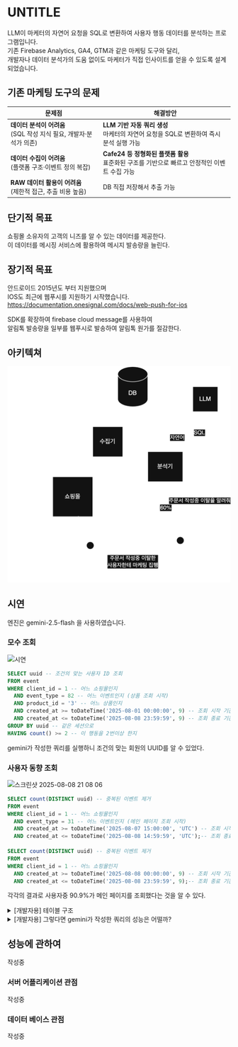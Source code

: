 # UNTITLE

LLM이 마케터의 자연어 요청을 SQL로 변환하여 사용자 행동 데이터를 분석하는 프로그램입니다.  
기존 Firebase Analytics, GA4, GTM과 같은 마케팅 도구와 달리,  
개발자나 데이터 분석가의 도움 없이도 마케터가 직접 인사이트를 얻을 수 있도록 설계되었습니다.  

## 기존 마케팅 도구의 문제
| **문제점** | **해결방안** |
|------------|-------------|
| **데이터 분석이 어려움** <br> (SQL 작성 지식 필요, 개발자·분석가 의존) | **LLM 기반 자동 쿼리 생성** <br> 마케터의 자연어 요청을 SQL로 변환하여 즉시 분석 실행 가능 |
| **데이터 수집이 어려움** <br> (플랫폼 구조·이벤트 정의 복잡) | **Cafe24 등 정형화된 플랫폼 활용** <br> 표준화된 구조를 기반으로 빠르고 안정적인 이벤트 수집 가능 |
| **RAW 데이터 활용이 어려움** <br> (제한적 접근, 추출 비용 높음) | DB 직접 저장해서 추출 가능 |

## 단기적 목표
쇼핑몰 소유자의 고객의 니즈를 알 수 있는 데이터를 제공한다.   
이 데이터를 메시징 서비스에 활용하여 메시지 발송량을 늘린다.

## 장기적 목표
안드로이드 2015년도 부터 지원했으며   
IOS도 최근에 웹푸시를 지원하기 시작했습니다.   
https://documentation.onesignal.com/docs/web-push-for-ios

SDK를 확장하여 firebase cloud message를 사용하여   
알림톡 발송량을 일부를 웹푸시로 발송하여 알림톡 원가를 절감한다.

## 아키텍쳐
<img src="./simple_architect.png" width="600">

## 시연
엔진은 gemini-2.5-flash 을 사용하였습니다.

### 모수 조회
<img width="600" alt="시연" src="https://github.com/user-attachments/assets/3bac12db-8d05-4808-9770-dd9a81e17bab" />  

```sql
SELECT uuid -- 조건의 맞는 사용자 ID 조회
FROM event
WHERE client_id = 1 -- 어느 쇼핑몰인지
  AND event_type = 82 -- 어느 이벤트인지 (상품 조회 시작)
  AND product_id = '3' -- 어느 상품인지
  AND created_at >= toDateTime('2025-08-01 00:00:00', 9) -- 조회 시작 기간
  AND created_at <= toDateTime('2025-08-08 23:59:59', 9) -- 조회 종료 기간
GROUP BY uuid -- 같은 세션으로
HAVING count() >= 2 -- 이 행동을 2번이상 한지
```
gemini가 작성한 쿼리를 실행하니 조건의 맞는 회원의 UUID를 알 수 있었다.  

### 사용자 동향 조회
<img width="594" height="515" alt="스크린샷 2025-08-08 21 08 06" src="https://github.com/user-attachments/assets/212a4518-f10a-40a1-b49a-156352169956" />

```sql
SELECT count(DISTINCT uuid) -- 중복된 이벤트 제거
FROM event
WHERE client_id = 1 -- 어느 쇼핑몰인지
  AND event_type = 31 -- 어느 이벤트인지 (메인 페이지 조회 시작)
  AND created_at >= toDateTime('2025-08-07 15:00:00', 'UTC') -- 조회 시작 기간
  AND created_at <= toDateTime('2025-08-08 14:59:59', 'UTC');-- 조회 종료 기간

SELECT count(DISTINCT uuid) -- 중복된 이벤트 제거
FROM event
WHERE client_id = 1 -- 어느 쇼핑몰인지
  AND created_at >= toDateTime('2025-08-08 00:00:00', 9) -- 조회 시작 기간
  AND created_at <= toDateTime('2025-08-08 23:59:59', 9);-- 조회 종료 기간
```

각각의 결과로 사용자중 90.9%가 메인 페이지를 조회했다는 것을 알 수 있다.

<details>
<summary>
  [개발자용] 테이블 구조
</summary>
  DB는 clickhouse의 MergeTree엔진 사용하였습니다.  
  
```sql
create table event
(
    event_id           UUID,
    client_id          Int32,
    uuid               UUID,
    event_type         UInt8,
    order_id           Nullable(String),
    tracking_id        Nullable(String),
    product_id         Nullable(String),
    product_option_id1 Nullable(String),
    product_option_id2 Nullable(String),
    product_quantity   Nullable(UInt8),
    price              Nullable(UInt32),
    amount             Nullable(UInt32),
    keyword            Nullable(String),
    sort_by            Nullable(String),
    page               Nullable(UInt8),
    board_id           Nullable(String),
    article_id         Nullable(String),
    login_id           Nullable(String),
    phone_number       Nullable(String),
    page_url           Nullable(String),
    category_id        Nullable(String),
    scroll_bucket      Nullable(UInt8),
    created_at         DateTime64(6)
)
    engine = MergeTree PARTITION BY toYYYYMMDD(created_at)
        ORDER BY (client_id, event_type, created_at, uuid)
        SETTINGS index_granularity = 8192;
```
</details>
<details>
<summary>
  [개발자용] 그렇다면 gemini가 작성한 쿼리의 성능은 어떨까?
</summary>

## 이벤트 수집기 성능 테스트

  
엔진에 맞는 쿼리를 작성였는지 각 항목별로 살펴보겠습니다.  
  
* clickhouse는 컬럼베이스로 저정됩니다.  

| **특성** | **작성방법** | **평가** |
|------------|-------------|-------------|
| clickhouse는 컬럼베이스로 저정됩니다. | 필요한 컬럼만 select에 명시하여야 합니다. | 🟢 |
| 카디널리티 넢은 순서대로 where에 명시하여야 한다 | 카디널리티는 예상치는 다음과 같다.<br> client = 2000, event_type = 60 product_id, created_at = 알 수 없음 | 🟢 |
| PREWHERE 키워드로 디스크 페이지 전체를 스킵할 수 있습니다 | ORDER BY 에 명시된 컬럼은 PREWHERE 로 조건을 작성하여야 합니다 | 🔴 |

### 총평
일반적인 쿼리는 잘 작성하지만 엔진이해도는 낮은 수준이다.  
프롬프트개선이나 파인튜닝으로 개선의 여지가 있다.

</details>


## 성능에 관하여
작성중

### 서버 어플리케이션 관점
작성중

### 데이터 베이스 관점
작성중

